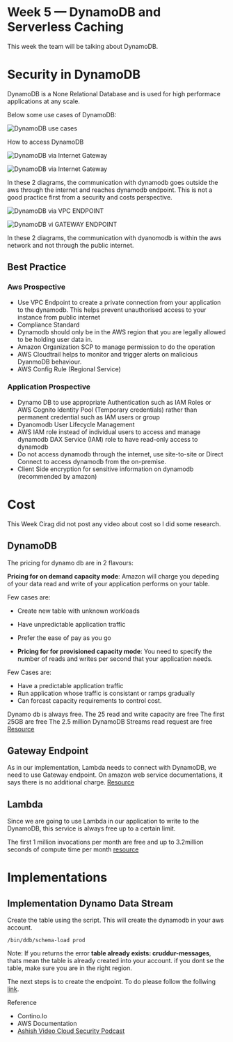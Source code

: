 # Week 5 — DynamoDB and Serverless Caching

This week the team will be talking about DynamoDB.

# Security in DynamoDB

DynamoDB is a None Relational Database and is used for high performace applications at any scale.

Below some use cases of DynamoDB:

![DynamoDB use cases](
https://cdn.sanity.io/images/hgftikht/production/f9381ef455f0c2a07601a6b55113c44e1acae538-2060x1150.png?w=1920&h=1072&fit=crop&fm=webp)


How to access DynamoDB

![DynamoDB via Internet Gateway](https://docs.aws.amazon.com/images/amazondynamodb/latest/developerguide/images/ddb-no-vpc-endpoint.png)


![DynamoDB via Internet Gateway](https://docs.aws.amazon.com/images/vpc/latest/privatelink/images/without-gateway-endpoints.png)

In these 2 diagrams, the communication with dynamodb goes outside the aws through the internet and reaches dynamodb endpoint. This is not a good practice first from a security and costs perspective.

![DynamoDB via VPC ENDPOINT](https://docs.aws.amazon.com/images/amazondynamodb/latest/developerguide/images/ddb-yes-vpc-endpoint.png)

![DynamoDB vi GATEWAY ENDPOINT](https://docs.aws.amazon.com/images/vpc/latest/privatelink/images/gateway-endpoints.png)

In these 2 diagrams, the communication with dyanomodb is within the aws network and not through the public internet.

## Best Practice

### Aws Prospective
- Use VPC Endpoint to create a private connection from your application to the dynamodb. This helps prevent unauthorised access  to your instance from public internet
- Compliance Standard
- Dynamodb should only be in the AWS region that you are legally allowed to be holding user data in.
- Amazon Organization SCP to manage permission to do the operation
- AWS Cloudtrail helps to monitor and trigger alerts on malicious DyanmoDB behaviour.
- AWS Config Rule (Regional Service)

### Application Prospective
- Dynamo DB to use appropriate Authentication such as IAM Roles or AWS Cognito Identity Pool (Temporary credentials) rather than permanent credential such as IAM users or group
- Dyanomodb User Lifecycle Management
- AWS IAM role instead of individual users to access and manage dynamodb
 DAX Service (IAM) role to have read-only access to dynamodb
 - Do not access dynamodb through the internet, use site-to-site or Direct Connect to access dynamodb from the on-premise.
 - Client Side encryption for sensitive information on dynamodb (recommended by amazon)

# Cost
This Week Cirag did not post any video about cost so I did some research.

## DynamoDB
The pricing for dynamo db are in 2 flavours:

**Pricing for on demand capacity mode**: Amazon will charge you depeding of your data read and write of your application performs on your table.

Few cases are:
- Create new table with unknown workloads
- Have unpredictable application traffic
- Prefer the ease of pay as you go 

- **Pricing for for provisioned capacity mode**: You need to specify the number of reads and writes per second that your application needs.

Few Cases are:
- Have a predictable application traffic
- Run application whose traffic is consistant or ramps gradually
- Can forcast capacity requirements to control cost.

Dynamo db is always free.
The 25 read and write capacity are free
The first 25GB are free
The 2.5 million DynamoDB Streams read request are free
 [Resource](https://aws.amazon.com/free/?all-free-tier.sort-by=item.additionalFields.SortRank&all-free-tier.sort-order=asc&awsf.Free%20Tier%20Types=*all&awsf.Free%20Tier%20Categories=*all&all-free-tier.q=dynamo%2Bdb&all-free-tier.q_operator=AND)

## Gateway Endpoint
As in our implementation, Lambda needs to connect with DynamoDB, we need to use Gateway endpoint.
On amazon web service documentations, it says there is no additional charge. [Resource](https://docs.aws.amazon.com/vpc/latest/privatelink/gateway-endpoints.html)

## Lambda
Since we are going to use Lambda in our application to write to the DynamoDB, this service is always free up to a certain limit.

The first 1 million invocations per month are free and up to 3.2million seconds of compute time per month [resource](https://aws.amazon.com/free/?all-free-tier.sort-by=item.additionalFields.SortRank&all-free-tier.sort-order=asc&awsf.Free%20Tier%20Types=*all&awsf.Free%20Tier%20Categories=*all&all-free-tier.q=lambda&all-free-tier.q_operator=AND)


# Implementations

## Implementation Dynamo Data Stream

Create the table using the script. This will create the dynamodb in your aws account. 
```
/bin/ddb/schema-load prod
```
Note: If you returns the error **table already exists: cruddur-messages**, thats mean the table is already created into your account. if you dont se the table, make sure you are in the right region.

The next steps is to create the endpoint.
To do please follow the follwing [link](https://scribehow.com/shared/Amazon_Workflow__9knsACwST_equLV8dYYa9A).





Reference
- Contino.Io
- AWS Documentation
- [Ashish Video Cloud Security Podcast](https://www.youtube.com/watch?v=gFPljPNnK2Q&list=PLBfufR7vyJJ7k25byhRXJldB5AiwgNnWv&index=51)
